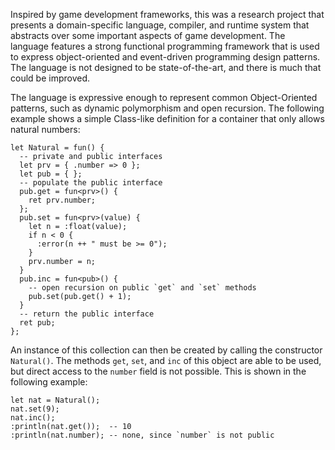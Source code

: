 Inspired by game development frameworks, this was a research project that presents a domain-specific language, compiler, and runtime system that abstracts over some important aspects of game development. The language features a strong functional programming framework that is used to express object-oriented and event-driven programming design patterns. The language is not designed to be state-of-the-art, and there is much that could be improved.

The language is expressive enough to represent common Object-Oriented patterns, such as dynamic polymorphism and open recursion. The following example shows a simple Class-like definition for a container that only allows natural numbers:

```kats
let Natural = fun() {
  -- private and public interfaces
  let prv = { .number => 0 };
  let pub = { };
  -- populate the public interface
  pub.get = fun<prv>() {
    ret prv.number;
  };
  pub.set = fun<prv>(value) {
    let n = :float(value);
    if n < 0 {
      :error(n ++ " must be >= 0");
    }
    prv.number = n;
  }
  pub.inc = fun<pub>() {
    -- open recursion on public `get` and `set` methods
    pub.set(pub.get() + 1);
  }
  -- return the public interface
  ret pub;
};
```

An instance of this collection can then be created by calling the constructor `Natural()`. The methods `get`, `set`, and `inc` of this object are able to be used, but direct access to the `number` field is not possible. This is shown in the following example:

```kats
let nat = Natural();
nat.set(9);
nat.inc();
:println(nat.get());  -- 10
:println(nat.number); -- none, since `number` is not public
```
